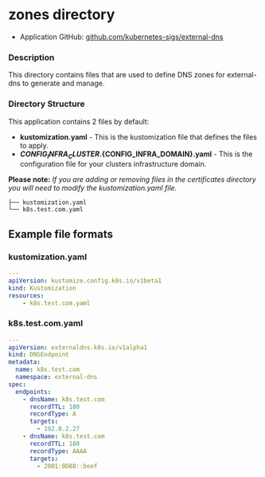 # zones directory

* Application GitHub: [github.com/kubernetes-sigs/external-dns](https://github.com/kubernetes-sigs/external-dns)

### Description

This directory contains files that are used to define DNS zones for external-dns to generate and manage.

### Directory Structure

This application contains 2 files by default:

* **kustomization.yaml** \- This is the kustomization file that defines the files to apply\.
* **${CONFIG_INFRA_CLUSTER}.${CONFIG_INFRA_DOMAIN}.yaml** \- This is the configuration file for your clusters infrastructure domain\.

**Please note:** *If you are adding or removing files in the certificates directory you will need to modify the kustomization.yaml file.*

```
├── kustomization.yaml
└── k8s.test.com.yaml
```

## Example file formats

### kustomization.yaml

```yaml
---
apiVersion: kustomize.config.k8s.io/v1beta1
kind: Kustomization
resources:
    - k8s.test.com.yaml
```

### k8s.test.com.yaml

```yaml
---
apiVersion: externaldns.k8s.io/v1alpha1
kind: DNSEndpoint
metadata:
  name: k8s.test.com
  namespace: external-dns
spec:
  endpoints:
    - dnsName: k8s.test.com
      recordTTL: 180
      recordType: A
      targets:
        - 192.0.2.27
    - dnsName: k8s.test.com
      recordTTL: 180
      recordType: AAAA
      targets:
        - 2001:0DB8::beef
```
